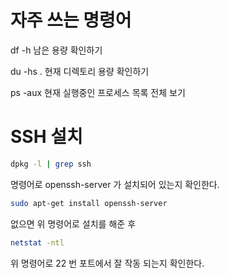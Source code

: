 # 자주 쓰는 명령어
df -h
남은 용량 확인하기

du -hs .
현재 디렉토리 용량 확인하기

ps -aux
현재 실행중인 프로세스 목록 전체 보기

# SSH 설치
``` bash
dpkg -l | grep ssh
```
명령어로 openssh-server 가 설치되어 있는지 확인한다.

``` bash
sudo apt-get install openssh-server
```
없으면 위 명령어로 설치를 해준 후
``` bash
netstat -ntl
```
위 명령어로 22 번 포트에서 잘 작동 되는지 확인한다.

